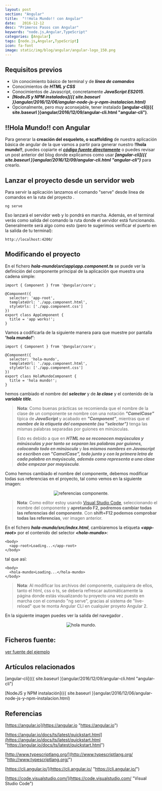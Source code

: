```yaml
---
layout: post
section: "Angular"
title:  "!!Hola Mundo!! con Angular"
date:   2016-12-12
desc: "Primeros Pasos con Angular"
keywords: "node.js,Angular,TypeScript"
categories: [Angular]
tags: [node.js,Angular,TypeScript]
icon: fa-font
image: static/img/blog/angular/angular-logo_150.png
---
```


## Requisitos previos ##

- Un conocimiento básico de terminal y de ***línea de comandos***
- Conocimientos de ***HTML y CSS***
- Conocimientos de Javascript, concretamente ***JavaScript ES2015***.
- ***[NodeJS y NPM instalados]({{ site.baseurl }}angular/2016/12/06/angular-node-js-y-npm-instalacion.html)***
- Opcionalmente, pero muy aconsejable, tener instalado **[angular-cli]({{ site.baseurl }}angular/2016/12/09/angular-cli.html "angular-cli")**.

## !!Hola Mundo!! con Angular ##

Para generar la **creación del esqueleto, o scaffolding** de nuestra aplicación básica de angular de la que vamos a partir para generar nuestro **!!hola mundo!!**, puedes copiarte el ***[código fuente directamente](https://github.com/javiermartinalonso/Angular-2/tree/master/hola-mundo "ver fuente del ejemplo")*** o puedes revisar un post anterior del blog donde explicamos como usar ***[angular-cli]({{ site.baseurl }}angular/2016/12/09/angular-cli.html "angular-cli")*** para crearlo.

## Lanzar el proyecto desde un servidor web ##

Para servir la aplicación lanzamos el comando "serve" desde linea de comandos en la ruta del proyecto .

    ng serve

Eso lanzará el servidor web y lo pondrá en marcha. Además, en el terminal verás como salida del comando la ruta donde el servidor está funcionando. Generalmente será algo como esto (pero te sugerimos verificar el puerto en la salida de tu terminal):

    http://localhost:4200/

## Modificando el proyecto ##

En el fichero ***hola-mundo\src\app\app.component.ts*** se puede ver la definición del componente principal de la aplicación que muestra una cadena simple:

    import { Component } from '@angular/core';
    
    @Component({
      selector: 'app-root',
      templateUrl: './app.component.html',
      styleUrls: ['./app.component.css']
    })
    export class AppComponent {
      title = 'app works!';
    }

Vamos a codificarla de la siguiente manera para que muestre por pantalla **'hola mundo!'**:

    import { Component } from '@angular/core';
    
    @Component({
      selector: 'hola-mundo',
      templateUrl: './app.component.html',
      styleUrls: ['./app.component.css']
    })
    export class HolaMundoComponent {
      title = 'hola mundo!';
    }

hemos cambiado el nombre del ***selector*** y de ***la clase*** y el contenido de la ***variable title***.

> **Nota**: Como buenas prácticas se recomienda que el nombre de la clase de un componente se nombre con una notación ***"CamelCase"*** típica de ***JavaScript*** y acabado en ***"Component"***, mientras que el ***nombre de la etiqueta del componente (su "selector")*** tenga las mismas palabras separadas por guiones en minúsculas.
> 
> Esto es debido a que en ***HTML no se reconocen mayúsculas y minúsculas y por tanto se separan las palabras por guiones, colocando todo en minúscula*** y ***los mismos nombres en Javascript se escriben con "CamelCase", todo junto y con la primera letra de cada palabra en mayúscula, además como representa a una clase debe empezar por mayúscula***.

Como hemos cambiado el nombre del componente, debemos modificar todas sus referencias en el proyecto, tal como vemos en la siguiente imagen:

<div style="text-align: center;">
	<img src="{{ site.baseurl }}static/img/blog/angular/referencias-componente.png" class="img-thumbnail" alt="referencias componente."/>
</div>


> **Nota**: Como editor estoy usando [Visual Studio Code](https://code.visualstudio.com/ "Visual Studio Code"), seleccionando el nombre del componente y **apretando F2, podremos cambiar todas las referencias del componente**. Con **shift+F12 podemos comprobar todas las referencias**, ver imagen anterior.

En el fichero ***hola-mundo/src/index.html***, cambiaremos la etiqueta ***<app-root\>*** por el contenido del selector ***<hola-mundo\>***:

    <body>
      <app-root>Loading...</app-root>
    </body>

tal que así:

    <body>
      <hola-mundo>Loading...</hola-mundo>
    </body>

> **Nota**: Al modificar los archivos del componente, cualquiera de ellos, tanto el html, css o ts, se debería refrescar automáticamente la página donde estás visualizando tu proyecto una vez puesto en marcha con el comando "ng serve", gracias al sistema de "live-reload" que te monta Angular CLI en cualquier proyeto Angular 2.

En la siguiente imagen puedes ver la salida del navegador .

<div style="text-align: center;">
	<img src="{{ site.baseurl }}static/img/blog/angular/hola-mundo.png" class="img-thumbnail" alt="hola mundo."/>
</div>

## Ficheros fuente: ##

[ver fuente del ejemplo](https://github.com/javiermartinalonso/Angular-2/tree/master/hola-mundo "ver fuente del ejemplo")

## Artículos relacionados ##

[angular-cli]({{ site.baseurl }}angular/2016/12/09/angular-cli.html "angular-cli")

[NodeJS y NPM instalación]({{ site.baseurl }}angular/2016/12/06/angular-node-js-y-npm-instalacion.html)

## Referencias ##

[https://angular.io](https://angular.io "https://angular.io")

[https://angular.io/docs/ts/latest/quickstart.html](https://angular.io/docs/ts/latest/quickstart.html "https://angular.io/docs/ts/latest/quickstart.html")

[http://www.typescriptlang.org/](http://www.typescriptlang.org/ "http://www.typescriptlang.org/")

[https://cli.angular.io/](https://cli.angular.io/ "https://cli.angular.io/")

[https://code.visualstudio.com/](https://code.visualstudio.com/ "Visual Studio Code")